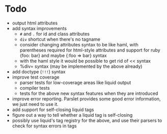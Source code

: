 # Todo

- output html attributes
- add syntax improvements
    - `#` and `.` for id and class attributes
    - `div` shortcut when there's no tagname
    - consider changing attributes syntax to be like haml, with parentheses required for html-style attributes and support for ruby {foo: bar} and maybe {:foo => bar} syntax
    - with the haml style it would be possible to get rid of << syntax
    - %div= syntax (may be implemented by the above already)
- add doctype (`!!!`) syntax
- improve test coverage
    - parser tests for low-coverage areas like liquid output
    - compiler tests
    - tests for the above new syntax features when they are introduced
- improve error reporting. Parslet provides some good error information, we just need to use it.
- add support for self-closing liquid tags
- figure out a way to tell whether a liquid tag is self-closing
- possibly use liquid's tag registry for the above, and use their parsers to check for syntax errors in tags
